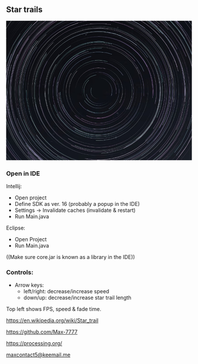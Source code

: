 ## Star trails

![](stars.jpg)

### Open in IDE
Intellij:
- Open project 
- Define SDK as ver. 16 (probably a popup in the IDE)
- Settings -> Invalidate caches (invalidate & restart)
- Run Main.java

Eclipse:
- Open Project 
- Run Main.java

((Make sure core.jar is known as a library in the IDE))

### Controls:
- Arrow keys:
    - left/right: decrease/increase speed
    - down/up: decrease/increase star trail length

Top left shows FPS, speed & fade time.

https://en.wikipedia.org/wiki/Star_trail

https://github.com/Max-7777

https://processing.org/

maxcontact5@keemail.me